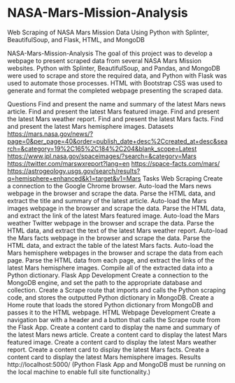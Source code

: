# NASA-Mars-Mission-Analysis
Web Scraping of NASA Mars Mission Data Using Python with Splinter, BeautifulSoup, and Flask, HTML, and MongoDB

NASA-Mars-Mission-Analysis
The goal of this project was to develop a webpage to present scraped data from several NASA Mars Mission websites. Python with Splinter, BeautifulSoup, and Pandas, and MongoDB were used to scrape and store the required data, and Python with Flask was used to automate those processes. HTML with Bootstrap CSS was used to generate and format the completed webpage presenting the scraped data.

Questions
Find and present the name and summary of the latest Mars news article.
Find and present the latest Mars featured image.
Find and present the latest Mars weather report.
Find and present the latest Mars facts.
Find and present the latest Mars hemisphere images.
Datasets
https://mars.nasa.gov/news/?page=0&per_page=40&order=publish_date+desc%2Ccreated_at+desc&search=&category=19%2C165%2C184%2C204&blank_scope=Latest
https://www.jpl.nasa.gov/spaceimages/?search=&category=Mars
https://twitter.com/marswxreport?lang=en
https://space-facts.com/mars/
https://astrogeology.usgs.gov/search/results?q=hemisphere+enhanced&k1=target&v1=Mars
Tasks
Web Scraping
Create a connection to the Google Chrome browser.
Auto-load the Mars news webpage in the browser and scrape the data.
Parse the HTML data, and extract the title and summary of the latest article.
Auto-load the Mars images webpage in the browser and scrape the data.
Parse the HTML data, and extract the link of the latest Mars featured image.
Auto-load the Mars weather Twitter webpage in the browser and scrape the data.
Parse the HTML data, and extract the text of the latest Mars weather report.
Auto-load the Mars facts webpage in the browser and scrape the data.
Parse the HTML data, and extract the table of the latest Mars facts.
Auto-load the Mars hemisphere webpages in the browser and scrape the data from each page.
Parse the HTML data from each page, and extract the links of the latest Mars hemisphere images.
Compile all of the extracted data into a Python dictionary.
Flask App Development
Create a connection to the MongoDB engine, and set the path to the appropriate database and collection.
Create a Scrape route that imports and calls the Python scraping code, and stores the outputted Python dictionary in MongoDB.
Create a Home route that loads the stored Python dictionary from MongoDB and passes it to the HTML webpage.
HTML Webpage Development
Create a navigation bar with a header and a button that calls the Scrape route from the Flask App.
Create a content card to display the name and summary of the latest Mars news article.
Create a content card to display the latest Mars featured image.
Create a content card to display the latest Mars weather report.
Create a content card to display the latest Mars facts.
Create a content card to display the latest Mars hemisphere images.
Results
http://localhost:5000/ (Python Flask App and MongoDB must be running on the local machine to enable full site functionality.)
